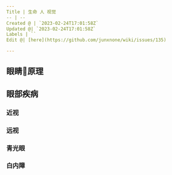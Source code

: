 ```yaml
---
Title | 生命 人 视觉
-- | --
Created @ | `2023-02-24T17:01:58Z`
Updated @| `2023-02-24T17:01:58Z`
Labels | ``
Edit @| [here](https://github.com/junxnone/wiki/issues/135)

---
```

## 眼睛👀原理

## 眼部疾病
### 近视

### 远视

### 青光眼

### 白内障
